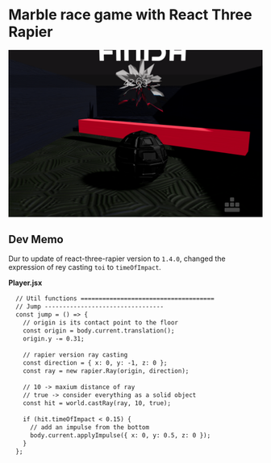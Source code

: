# Marble race game with React Three Rapier

![an example app image](./public/images/an-app-example-image.png)

## Dev Memo

Dur to update of react-three-rapier version to `1.4.0`, changed the expression of rey casting `toi` to `timeOfImpact`.

**Player.jsx**

```
  // Util functions =====================================
  // Jump ---------------------------------
  const jump = () => {
    // origin is its contact point to the floor
    const origin = body.current.translation();
    origin.y -= 0.31;

    // rapier version ray casting
    const direction = { x: 0, y: -1, z: 0 };
    const ray = new rapier.Ray(origin, direction);

    // 10 -> maxium distance of ray
    // true -> consider everything as a solid object
    const hit = world.castRay(ray, 10, true);

    if (hit.timeOfImpact < 0.15) {
      // add an impulse from the bottom
      body.current.applyImpulse({ x: 0, y: 0.5, z: 0 });
    }
  };
```
